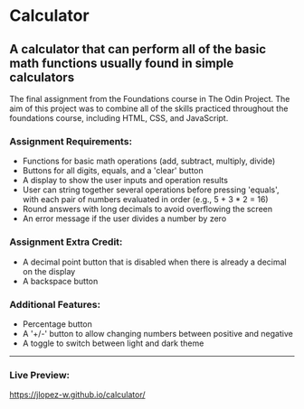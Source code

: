 # Calculator

## A calculator that can perform all of the basic math functions usually found in simple calculators

The final assignment from the Foundations course in The Odin Project.
The aim of this project was to combine all of the skills practiced throughout the foundations course, including HTML, CSS, and JavaScript.

### Assignment Requirements:

- Functions for basic math operations (add, subtract, multiply, divide)
- Buttons for all digits, equals, and a 'clear' button
- A display to show the user inputs and operation results
- User can string together several operations before pressing 'equals', with each pair of numbers evaluated in order (e.g., 5 + 3 * 2 = 16) 
- Round answers with long decimals to avoid overflowing the screen
- An error message if the user divides a number by zero

### Assignment Extra Credit:

- A decimal point button that is disabled when there is already a decimal on the display
- A backspace button

### Additional Features: 

- Percentage button
- A '+/-' button to allow changing numbers between positive and negative    
- A toggle to switch between light and dark theme

***

### Live Preview: 
https://jlopez-w.github.io/calculator/

